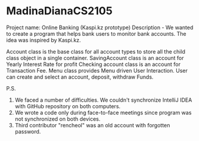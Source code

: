 # MadinaDianaCS2105

Project name: Online Banking (Kaspi.kz prototype)
Description - We wanted to create a program that helps bank users to monitor bank accounts. The idea was inspired by Kaspi.kz. 

Account class is the base class for all account types to store all the child class object in a single container.
SavingAccount class is an account for Yearly Interest Rate for profit
Checking account class is an account for Transaction Fee.
Menu class provides Menu driven User Interaction. User can create and select an account, deposit, withdraw Funds. 

P.S. 
1. We faced a number of difficulties. We couldn't synchronize IntelliJ IDEA with GitHub repository on both computers.
2. We wrote a code only during face-to-face meetings since program was not synchronized on both devices.
3. Third contributor "rencheol" was an old account with forgotten password. 
